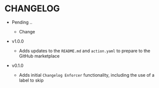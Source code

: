 # CHANGELOG

* Pending <major>.<minor>.<patch>
  * Change

* v1.0.0
  * Adds updates to the `README.md` and `action.yaml` to prepare to the GitHub marketplace
* v0.1.0
  * Adds initial `Changelog Enforcer` functionality, including the use of a label to skip